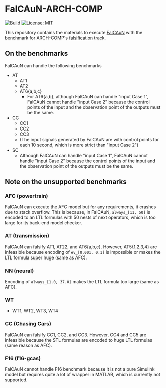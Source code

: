 FalCAuN-ARCH-COMP
=================

[![Build](https://github.com/MasWag/FalCAuN-ARCH-COMP/workflows/shellcheck/badge.svg)](https://github.com/MasWag/FalCAuN-ARCH-COMP/actions/workflows/shellcheck.yml)
[![License: MIT](https://img.shields.io/badge/License-MIT-blue.svg)](./LICENSE)


This repository contains the materials to execute [FalCAuN](https://github.com/MasWag/FalCAuN) with the benchmark for ARCH-COMP's [falsification](https://easychair.org/publications/paper/ps5t) track.

On the benchmarks
-----------------

FalCAuN can handle the following benchmarks

- AT
    - AT1
    - AT2
    - AT6{a,b,c}
        - For AT6{a,b}, although FalCAuN can handle "input Case 1", FalCAuN cannot handle "input Case 2" because the control points of the input and the observation point of the outputs must be the same.
- CC
    - CC1
    - CC2
    - CC3
    - (The input signals generated by FalCAuN are with control points for each 10 second, which is more strict than "input Case 2")
- SC
    - Although FalCAuN can handle "input Case 1", FalCAuN cannot handle "input Case 2" because the control points of the input and the observation point of the outputs must be the same.

Note on the unsupported benchmarks
----------------------------------

### AFC (powertrain)

FalCAuN can execute the AFC model but for any requirements, it crashes due to stack overflow. This is because, in FalCAuN, `always_[11, 50]` is encoded to an LTL formulas with 50 nests of next operators, which is too large for its back-end model checker.

### AT (transmission)

FalCAuN can falsify AT1, AT22, and AT6{a,b,c}. However, AT5{1,2,3,4} are infeasible because encoding of `ev_[0.001, 0.1]` is impossible or makes the LTL formula super huge (same as AFC).

### NN (neural)

Encoding of `always_[1.0, 37.0]` makes the LTL formula too large (same as AFC). 

### WT

- WT1, WT2, WT3, WT4

### CC (Chasing Cars)

FalCAuN can falsify CC1, CC2, and CC3. However, CC4 and CC5 are infeasible because the STL formulas are encoded to huge LTL formulas (same reason as AFC).

### F16 (f16-gcas)

FalCAuN cannot handle F16 benchmark because it is not a pure Simulink model but requires quite a lot of wrapper in MATLAB, which is currently not supported.
